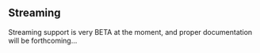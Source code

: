## Streaming

Streaming support is very BETA at the moment, and proper documentation will be forthcoming...

